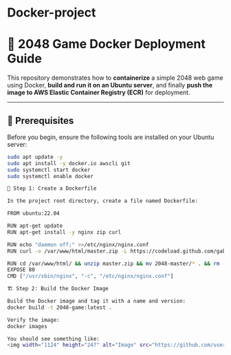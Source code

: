 # Docker-project

# 🧩 2048 Game Docker Deployment Guide

This repository demonstrates how to **containerize** a simple 2048 web game using Docker, **build and run it on an Ubuntu server**, and finally **push the image to AWS Elastic Container Registry (ECR)** for deployment.

---

## 🚀 Prerequisites

Before you begin, ensure the following tools are installed on your Ubuntu server:

```bash
sudo apt update -y
sudo apt install -y docker.io awscli git
sudo systemctl start docker
sudo systemctl enable docker

🧱 Step 1: Create a Dockerfile

In the project root directory, create a file named Dockerfile:

FROM ubuntu:22.04

RUN apt-get update
RUN apt-get install -y nginx zip curl

RUN echo "daemon off;" >>/etc/nginx/nginx.conf
RUN curl -o /var/www/html/master.zip -L https://codeload.github.com/gabrielecirulli/2048/zip/master

RUN cd /var/www/html/ && unzip master.zip && mv 2048-master/* . && rm -rf 2048-master master.zip
EXPOSE 80
CMD ["/usr/sbin/nginx", "-c", "/etc/nginx/nginx.conf"]

🏗️ Step 2: Build the Docker Image

Build the Docker image and tag it with a name and version:
docker build -t 2048-game:latest .

Verify the image:
docker images

You should see something like:
<img width="1124" height="247" alt="Image" src="https://github.com/user-attachments/assets/9e658801-88e1-46aa-976f-f7b88cfc9e24" />



